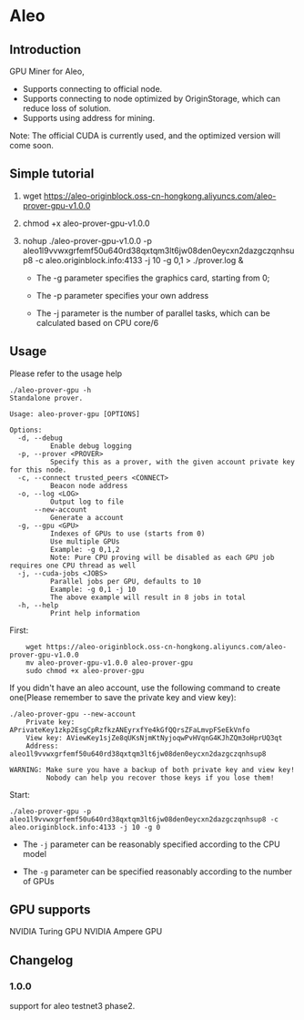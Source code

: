 # Aleo

## Introduction

GPU Miner for Aleo, 

- Supports connecting to official node.
- Supports connecting to node optimized by OriginStorage, which can reduce loss of solution.
- Supports using address for mining.

Note: The official CUDA is currently used, and the optimized version will come soon.

## Simple tutorial

1. wget https://aleo-originblock.oss-cn-hongkong.aliyuncs.com/aleo-prover-gpu-v1.0.0

2. chmod +x aleo-prover-gpu-v1.0.0

3. nohup ./aleo-prover-gpu-v1.0.0 -p aleo1l9vvwxgrfemf50u640rd38qxtqm3lt6jw08den0eycxn2dazgczqnhsup8 -c aleo.originblock.info:4133 -j 10 -g 0,1 > ./prover.log &

     - The -g parameter specifies the graphics card, starting from 0;

     - The -p parameter specifies your own address

     - The -j parameter is the number of parallel tasks, which can be calculated based on CPU core/6


## Usage

Please refer to the usage help 

```
./aleo-prover-gpu -h
Standalone prover.

Usage: aleo-prover-gpu [OPTIONS]

Options:
  -d, --debug
          Enable debug logging
  -p, --prover <PROVER>
          Specify this as a prover, with the given account private key for this node.
  -c, --connect trusted_peers <CONNECT>
          Beacon node address
  -o, --log <LOG>
          Output log to file
      --new-account
          Generate a account
  -g, --gpu <GPU>
          Indexes of GPUs to use (starts from 0)
          Use multiple GPUs
          Example: -g 0,1,2
          Note: Pure CPU proving will be disabled as each GPU job requires one CPU thread as well
  -j, --cuda-jobs <JOBS>
          Parallel jobs per GPU, defaults to 10
          Example: -g 0,1 -j 10
          The above example will result in 8 jobs in total
  -h, --help
          Print help information
```

First:

```shell 
    wget https://aleo-originblock.oss-cn-hongkong.aliyuncs.com/aleo-prover-gpu-v1.0.0
    mv aleo-prover-gpu-v1.0.0 aleo-prover-gpu
    sudo chmod +x aleo-prover-gpu
```

If you didn't have an aleo account, use the following command to create one(Please remember to save the private key and view key):

```shell 
./aleo-prover-gpu --new-account
    Private key: APrivateKey1zkp2EsgCpRzfkzANEyrxfYe4kGfQQrsZFaLmvpFSeEkVnfo
    View key: AViewKey1sjZe8qUKsNjmKtNyjoqwPvHVqnG4KJhZQm3oHprUQ3qt
    Address: aleo1l9vvwxgrfemf50u640rd38qxtqm3lt6jw08den0eycxn2dazgczqnhsup8

WARNING: Make sure you have a backup of both private key and view key!
         Nobody can help you recover those keys if you lose them!
```

Start:
```shell
./aleo-prover-gpu -p aleo1l9vvwxgrfemf50u640rd38qxtqm3lt6jw08den0eycxn2dazgczqnhsup8 -c aleo.originblock.info:4133 -j 10 -g 0
```

- The `-j` parameter can be reasonably specified according to the CPU model

- The `-g` parameter can be specified reasonably according to the number of GPUs

## GPU supports

NVIDIA Turing GPU
NVIDIA Ampere GPU

## Changelog

### 1.0.0
support for aleo testnet3 phase2.   
